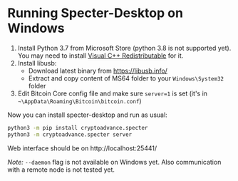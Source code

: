 # Running Specter-Desktop on Windows

1. Install Python 3.7 from Microsoft Store (python 3.8 is not supported yet). You may need to install [Visual C++ Redistributable](https://support.microsoft.com/en-us/help/2977003/the-latest-supported-visual-c-downloads) for it.
2. Install libusb:
	- Download latest binary from https://libusb.info/
	- Extract and copy content of MS64 folder to your `Windows\System32` folder
3. Edit Bitcoin Core config file and make sure `server=1` is set (it's in `~\AppData\Roaming\Bitcoin\bitcoin.conf`)

Now you can install specter-desktop and run as usual:

```sh
python3 -m pip install cryptoadvance.specter
python3 -m cryptoadvance.specter server
```

Web interface should be on http://localhost:25441/

*Note:* `--daemon` flag is not available on Windows yet. Also communication with a remote node is not tested yet.
